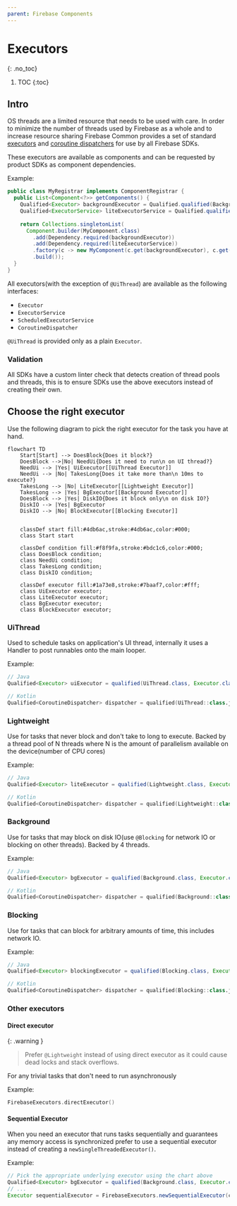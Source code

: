 ```yaml
---
parent: Firebase Components
---
```


# Executors
{: .no_toc}

1. TOC
{:toc}

## Intro

OS threads are a limited resource that needs to be used with care. In order to minimize the number of threads used by Firebase
as a whole and to increase resource sharing Firebase Common provides a set of standard
[executors](https://developer.android.com/reference/java/util/concurrent/Executor)
and [coroutine dispatchers](https://kotlinlang.org/api/kotlinx.coroutines/kotlinx-coroutines-core/kotlinx.coroutines/-coroutine-dispatcher/)
for use by all Firebase SDKs.

These executors are available as components and can be requested by product SDKs as component dependencies.

Example:

```java
public class MyRegistrar implements ComponentRegistrar {
  public List<Component<?>> getComponents() {
    Qualified<Executor> backgroundExecutor = Qualified.qualified(Background.class, Executor.class);
    Qualified<ExecutorService> liteExecutorService = Qualified.qualified(Lightweight.class, ExecutorService.class);
    
    return Collections.singletonList(
      Component.builder(MyComponent.class)
        .add(Dependency.required(backgroundExecutor))
        .add(Dependency.required(liteExecutorService))
        .factory(c -> new MyComponent(c.get(backgroundExecutor), c.get(liteExecutorService)))
        .build());
  }
}
```

All executors(with the exception of `@UiThread`) are available as the following interfaces:

* `Executor`
* `ExecutorService`
* `ScheduledExecutorService`
* `CoroutineDispatcher`

`@UiThread` is provided only as a plain `Executor`.

### Validation

All SDKs have a custom linter check that detects creation of thread pools and threads,
this is to ensure SDKs use the above executors instead of creating their own.

## Choose the right executor

Use the following diagram to pick the right executor for the task you have at hand.

```mermaid
flowchart TD
    Start[Start] --> DoesBlock{Does it block?}
    DoesBlock -->|No| NeedUi{Does it need to run\n on UI thread?}
    NeedUi --> |Yes| UiExecutor[[UiThread Executor]]
    NeedUi --> |No| TakesLong{Does it take more than\n 10ms to execute?}
    TakesLong --> |No| LiteExecutor[[Lightweight Executor]]
    TakesLong --> |Yes| BgExecutor[[Background Executor]]
    DoesBlock --> |Yes| DiskIO{Does it block only\n on disk IO?}
    DiskIO --> |Yes| BgExecutor
    DiskIO --> |No| BlockExecutor[[Blocking Executor]]
    
    
    classDef start fill:#4db6ac,stroke:#4db6ac,color:#000;
    class Start start
    
    classDef condition fill:#f8f9fa,stroke:#bdc1c6,color:#000;
    class DoesBlock condition;
    class NeedUi condition;
    class TakesLong condition;
    class DiskIO condition;
    
    classDef executor fill:#1a73e8,stroke:#7baaf7,color:#fff;
    class UiExecutor executor;
    class LiteExecutor executor;
    class BgExecutor executor;
    class BlockExecutor executor;
```

### UiThread

Used to schedule tasks on application's UI thread, internally it uses a Handler to post runnables onto the main looper.

Example:

```java
// Java
Qualified<Executor> uiExecutor = qualified(UiThread.class, Executor.class);
```

```kotlin
// Kotlin
Qualified<CoroutineDispatcher> dispatcher = qualified(UiThread::class.java, CoroutineDispatcher::class.java);
```

### Lightweight

Use for tasks that never block and don't take to long to execute. Backed by a thread pool of N threads
where N is the amount of parallelism available on the device(number of CPU cores)

Example:

```java
// Java
Qualified<Executor> liteExecutor = qualified(Lightweight.class, Executor.class);
```

```kotlin
// Kotlin
Qualified<CoroutineDispatcher> dispatcher = qualified(Lightweight::class.java, CoroutineDispatcher::class.java);
```

### Background

Use for tasks that may block on disk IO(use `@Blocking` for network IO or blocking on other threads).
Backed by 4 threads.

Example:

```java
// Java
Qualified<Executor> bgExecutor = qualified(Background.class, Executor.class);
```

```kotlin
// Kotlin
Qualified<CoroutineDispatcher> dispatcher = qualified(Background::class.java, CoroutineDispatcher::class.java);
```

### Blocking

Use for tasks that can block for arbitrary amounts of time, this includes network IO.

Example:

```java
// Java
Qualified<Executor> blockingExecutor = qualified(Blocking.class, Executor.class);
```

```kotlin
// Kotlin
Qualified<CoroutineDispatcher> dispatcher = qualified(Blocking::class.java, CoroutineDispatcher::class.java);
```

### Other executors

#### Direct executor

{: .warning }
> Prefer `@Lightweight` instead of using direct executor as it could cause dead locks and stack overflows.

For any trivial tasks that don't need to run asynchronously

Example:

```kotlin
FirebaseExecutors.directExecutor()
```

#### Sequential Executor

When you need an executor that runs tasks sequentially and guarantees any memory access is synchronized prefer to use a sequential executor instead of creating a `newSingleThreadedExecutor()`.

Example:

```java
// Pick the appropriate underlying executor using the chart above
Qualified<Executor> bgExecutor = qualified(Background.class, Executor.class);
// ...
Executor sequentialExecutor = FirebaseExecutors.newSequentialExecutor(c.get(bgExecutor));
```
